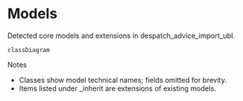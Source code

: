 # Models

Detected core models and extensions in despatch_advice_import_ubl.

```mermaid
classDiagram
```

Notes
- Classes show model technical names; fields omitted for brevity.
- Items listed under _inherit are extensions of existing models.
